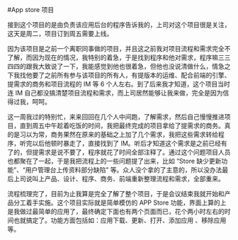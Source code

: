 #App store 项目

接到这个项目的是由负责该应用后台的程序告诉我的，上司对这个项目很是关注，这天是周二，项目订到周五需要上线。

因为该项目是之前一个离职同事做的项目，并且这之前我对项目流程和需求完全不了解，而因为现在的情况，我特别的着急，于是找到程序和他对需求，程序嘛三三四四的跟我大致说了一下，我能感觉到他也很着急，但他也没说清做什么，情急之下我找他要了之前所有参与该项目的所有人，有提版本的运维、配合前端的引擎、提需求的商务和项目流程的 IM 等 6 个人左右。到了后来我才知道，这个项目当时连 IM 自己都没搞清楚项目流程和需求，而上司居然能够让我来做，完全是因为信得过我，呵呵。

这一周我过的特别忙，来来回回在几个人中间跑，了解需求，然后自己慢慢推进项目，直到周五中午趁着吃饭的时间，我把最终完成的项目拿给了提需求的商务。真的是习以为常，商务果然在原来的基础之上加了几个需求，我把这些需求转给程序，听完以后他顿时暴走了，直接找到了 IM。听后才知道这个需求是之前已经有了的，但提需求是说不要了，程序就花了时间全部注释了。通过这个问题项目人员也都聚在了一起，于是我把流程上的一些问题提了出来，比如 “Store 缺少更新功能”、“用户管理台上传资料部分缺陷” 等。众人没个拿的了主意的，所以没办法最后上司说叫上产品、设计、程序、商务、前端重新整理流程和需求，全部重来。

流程梳理完了，目前为止我算是完全了解了整个项目，于是会议结束我就开始和产品分工着手实施。这个项目实际就是简单模仿的 APP Store 功能，界面上算的上是我做过最简单的应用了，最终确定下面也有两个页面而已，花个两小时左右的时间也就搞定了。功能方面包括如：应用下载、更新、打开、添加应用 、移除应用等。
